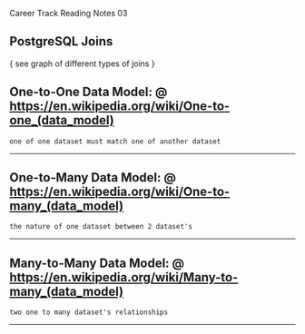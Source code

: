 Career Track Reading Notes 03

PostgreSQL Joins
---
{ see graph of different types of joins }

One-to-One Data Model:
@    https://en.wikipedia.org/wiki/One-to-one_(data_model)
--- 
    one of one dataset must match one of another dataset
--- 


One-to-Many Data Model:
@    https://en.wikipedia.org/wiki/One-to-many_(data_model)
---
    the nature of one dataset between 2 dataset's 
---


Many-to-Many Data Model:
@   https://en.wikipedia.org/wiki/Many-to-many_(data_model)
---
    two one to many dataset's relationships
---
